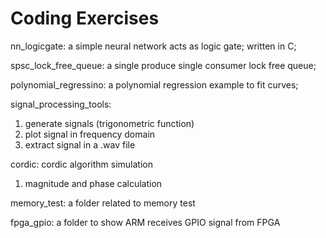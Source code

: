 # Coding Exercises

nn_logicgate: a simple neural network acts as logic gate; written in C;

spsc_lock_free_queue: a single produce single consumer lock free queue;

polynomial_regressino: a polynomial regression example to fit curves;

signal_processing_tools: 
1. generate signals (trigonometric function)
2. plot signal in frequency domain 
3. extract signal in a .wav file

cordic: cordic algorithm simulation
1. magnitude and phase calculation

memory_test: a folder related to memory test

fpga_gpio: a folder to show ARM receives GPIO signal from FPGA
